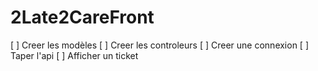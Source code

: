 # 2Late2CareFront

[ ] Creer les modèles
[ ] Creer les controleurs 
[ ] Creer une connexion
[ ] Taper l'api
[ ] Afficher un ticket
